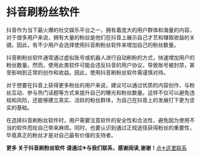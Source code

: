 # 抖音刷粉丝软件

抖音作为当下最火爆的社交娱乐平台之一，拥有着庞大的用户群体和海量的内容，对于很多用户来说，拥有大量的粉丝是他们在抖音上展示自己才艺和赚取收益的关键。因此，有不少用户会选择使用抖音刷粉丝软件来增加自己的粉丝数量。

抖音刷粉丝软件通常通过虚拟账号或机器人进行自动刷粉的方式，快速增加用户的粉丝数量。然而，使用此类软件可能会违反抖音的用户协议，导致账号被封禁，甚至影响到正常的创作和收益。因此，使用抖音刷粉丝软件需谨慎对待。

对于想要在抖音上获得更多粉丝的用户来说，建议可以通过优质的内容创作、与粉丝互动、参与热门话题等方式来提升自己的曝光和粉丝数量。这样不仅可以避免违规和风险，还能够建立真实、活跃的粉丝群体，为自己在抖音上的发展打下更为坚实的基础。

在选择抖音刷粉丝软件时，用户需要注意软件的安全性和合法性，避免因为使用不当的软件而给自己带来麻烦。同时，也要认识到通过正规途径获得粉丝的重要性，毕竟真正的粉丝才是对自己最有价值的支持者。

**更多 关于抖音刷粉丝软件 请通过✈与我们联系，感谢阅读,谢谢！**[点✈这里联系](https://acc.k02.cc)